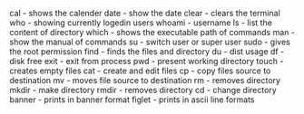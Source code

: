 cal - shows the calender
date - show the date
clear - clears the terminal
who - showing currently logedin users
whoami - username
ls - list the content of directory
which - shows the executable path of commands
man - show the manual of commands
su - switch user or super user
sudo - gives the root permission
find - finds the files and directory
du - dist usage
df - disk free
exit - exit from process
pwd - present working directory
touch - creates empty files
cat - create and edit files
cp - copy files source to destination
mv - moves file source to destination
rm - removes directory
mkdir - make directory
rmdir - removes directory
cd - change directory
banner - prints in banner format
figlet - prints in ascii line formats

